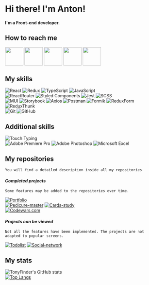 # Hi there! I'm Anton!
#### I'm a Front-end developer.

## How to reach me

[<img src="https://img.icons8.com/plasticine/100/000000/telegram-app.png" width="60"/>](https://t.me/Tony_Find)
[<img src="https://img.icons8.com/plasticine/100/000000/whatsapp.png" width="60"/>](https://wa.me/79020772627)
[<img src="https://img.icons8.com/plasticine/100/000000/facebook-new.png" width="60"/>](https://www.facebook.com/anton.rozdobudko)
[<img src="https://img.icons8.com/plasticine/100/000000/instagram.png" width="60"/>](https://www.instagram.com/tonyfinder)
[<img src="https://img.icons8.com/plasticine/100/000000/gmail.png" width="60"/>](mailto:antonrozdobudko@gmail.com)
## My skills

![React](https://img.shields.io/badge/react-1.svg?style=for-the-badge&logo=react&labelColor=20232a&color=514f4f)
![Redux](https://img.shields.io/badge/redux-1.svg?style=for-the-badge&logo=redux&labelColor=20232a&color=514f4f&logoColor=6F3FB3)
![TypeScript](https://img.shields.io/badge/TypeScript-1.svg?style=for-the-badge&logo=TypeScript&labelColor=20232a&color=514f4f)
![JavaScript](https://img.shields.io/badge/JavaScript-1.svg?style=for-the-badge&logo=JavaScript&labelColor=20232a&color=514f4f)  
![ReactRouter](https://img.shields.io/badge/React_Router-1.svg?style=for-the-badge&logo=ReactRouter&labelColor=20232a&color=514f4f)
![Styled Components](https://img.shields.io/badge/styled--components-DB7093.svg?style=for-the-badge&logo=styled-components&labelColor=20232a&color=514f4f)
![Jest](https://img.shields.io/badge/Jest-1.svg?style=for-the-badge&logo=Jest&labelColor=20232a&color=514f4f&logoColor=red)
![SCSS](https://img.shields.io/badge/SCSS-1.svg?style=for-the-badge&logo=SASS&labelColor=20232a&color=514f4f)  
![MUI](https://img.shields.io/badge/MUI-%230081CB.svg?style=for-the-badge&logo=mui&labelColor=20232a&color=514f4f)
![Storybook](https://img.shields.io/badge/-Storybook-FF4785?style=for-the-badge&logo=storybook&labelColor=20232a&color=514f4f)
![Axios](https://img.shields.io/badge/Axios-1.svg?style=for-the-badge&logo=Axios&labelColor=20232a&color=514f4f)
![Postman](https://img.shields.io/badge/Postman-FF6C37?style=for-the-badge&logo=postman&labelColor=20232a&color=514f4f)
![Formik](https://img.shields.io/badge/Formik-1.svg?style=for-the-badge&logo=Axios&labelColor=20232a&color=514f4f)
![ReduxForm](https://img.shields.io/badge/Redux_Form-1.svg?style=for-the-badge&logo=Axios&labelColor=20232a&color=514f4f)
![ReduxThunk](https://img.shields.io/badge/Redux_Thunk-1.svg?style=for-the-badge&logo=ReduxThunk&labelColor=20232a&color=514f4f)  
![Git](https://img.shields.io/badge/git-%23F05033.svg?style=for-the-badge&logo=git&labelColor=20232a&color=514f4f)
![GitHub](https://img.shields.io/badge/GitHub-1.svg?style=for-the-badge&logo=GitHub&labelColor=20232a&color=514f4f)

## Additional skills

![Touch Typing](https://img.shields.io/badge/Touch_Typing-1.svg?style=for-the-badge&logo=TouchTyping&labelColor=20232a&color=514f4f)  
![Adobe Premiere Pro](https://img.shields.io/badge/Adobe%20Premiere%20Pro-9999FF.svg?style=for-the-badge&logo=Adobe%20Premiere%20Pro&labelColor=20232a&color=514f4f)
![Adobe Photoshop](https://img.shields.io/badge/adobe%20photoshop-%2331A8FF.svg?style=for-the-badge&logo=adobe%20photoshop&labelColor=20232a&color=514f4f)
![Microsoft Excel](https://img.shields.io/badge/Microsoft_Excel-217346?style=for-the-badge&logo=microsoft-excel&labelColor=20232a&color=514f4f)

## My repositories

`You will find a detailed description inside all my repositories`

#### *Completed projects*
    Some features may be added to the repositories over time.

[![Portfolio](https://github-readme-stats.vercel.app/api/pin/?username=TonyFinder&repo=Portfolio&color=greent&text_color=b2b1b1&theme=react)](https://github.com/TonyFinder/Portfolio)  
[![Pedicure-master](https://github-readme-stats.vercel.app/api/pin/?username=TonyFinder&repo=Pedicure-master&color=greent&text_color=b2b1b1&theme=react)](https://github.com/TonyFinder/Pedicure-master)
[![Cards-study](https://github-readme-stats.vercel.app/api/pin/?username=TonyFinder&repo=Cards-study&color=greent&text_color=b2b1b1&theme=react)](https://github.com/TonyFinder/Cards-study)  
[![Codewars.com](https://github-readme-stats.vercel.app/api/pin/?username=TonyFinder&repo=Codewars.com&color=greent&text_color=b2b1b1&theme=react)](https://github.com/TonyFinder/Codewars.com)


#### *Projects can be viewed*
    Not all the features have been implemented. The projects are not adapted to popular screens. 

[![Todolist](https://github-readme-stats.vercel.app/api/pin/?username=TonyFinder&repo=Todolist&color=greent&text_color=b2b1b1&theme=react)](https://github.com/TonyFinder/Todolist)
[![Social-network](https://github-readme-stats.vercel.app/api/pin/?username=TonyFinder&repo=Social-network&color=greent&text_color=b2b1b1&theme=react)](https://github.com/TonyFinder/Social-network)


## My stats

![TonyFinder's GitHub stats](https://github-readme-stats.vercel.app/api?username=TonyFinder&show_icons=true&text_color=b2b1b1&theme=react&hide=stars,prs,contribs)  
[![Top Langs](https://github-readme-stats.vercel.app/api/top-langs/?username=TonyFinder&layout=compact&color=greent&text_color=b2b1b1&theme=react)](https://github.com/anuraghazra/github-readme-stats)